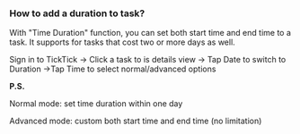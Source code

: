 ### How to add a duration to task?

With "Time Duration" function, you can set both start time and end time to a task. It supports for tasks that cost two or more days as well.

Sign in to TickTick -&gt; Click a task to is details view -&gt; Tap Date to switch to Duration -&gt;Tap Time to select normal/advanced options



**P.S.**

Normal mode: set time duration within one day

Advanced mode: custom both start time and end time \(no limitation\)

  


